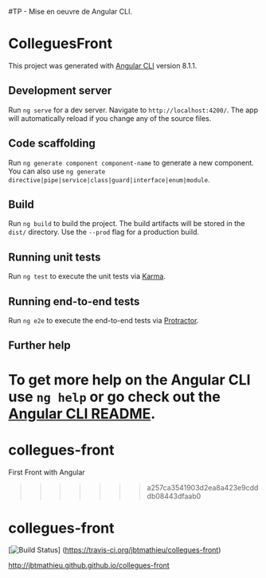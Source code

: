#TP - Mise en oeuvre de Angular CLI.

# ColleguesFront

This project was generated with [Angular CLI](https://github.com/angular/angular-cli) version 8.1.1.

## Development server

Run `ng serve` for a dev server. Navigate to `http://localhost:4200/`. The app will automatically reload if you change any of the source files.

## Code scaffolding

Run `ng generate component component-name` to generate a new component. You can also use `ng generate directive|pipe|service|class|guard|interface|enum|module`.

## Build

Run `ng build` to build the project. The build artifacts will be stored in the `dist/` directory. Use the `--prod` flag for a production build.

## Running unit tests

Run `ng test` to execute the unit tests via [Karma](https://karma-runner.github.io).

## Running end-to-end tests

Run `ng e2e` to execute the end-to-end tests via [Protractor](http://www.protractortest.org/).

## Further help

To get more help on the Angular CLI use `ng help` or go check out the [Angular CLI README](https://github.com/angular/angular-cli/blob/master/README.md).
=======
# collegues-front
First Front with Angular
>>>>>>> a257ca3541903d2ea8a423e9cdddb08443dfaab0
# collegues-front


[![Build Status](https://travis-ci.org/jbtmathieu/collegues-front.svg?branch=master)]
(https://travis-ci.org/jbtmathieu/collegues-front)

http://jbtmathieu.github.github.io/collegues-front
